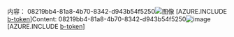 <span data-ttu-id="896a6-101">内容： 08219bb4-81a8-4b70-8342-d943b54f5250![图像](a28865ee-4cf2-4f07-9c1d-6dc7a93604b5.png)
[AZURE.INCLUDE [b-token](f6f6665e-fe05-483c-bd2e-016724ec596a.md)]</span><span class="sxs-lookup"><span data-stu-id="896a6-101">Content: 08219bb4-81a8-4b70-8342-d943b54f5250![image](a28865ee-4cf2-4f07-9c1d-6dc7a93604b5.png)
[AZURE.INCLUDE [b-token](f6f6665e-fe05-483c-bd2e-016724ec596a.md)]</span></span>
